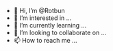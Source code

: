 - 👋 Hi, I’m @Rotbun
- 👀 I’m interested in ...
- 🌱 I’m currently learning ...
- 💞️ I’m looking to collaborate on ...
- 📫 How to reach me ...

<!---
Rotbun/Rotbun is a ✨ special ✨ repository because its `README.md` (this file) appears on your GitHub profile.
You can click the Preview link to take a look at your changes.
--->
